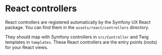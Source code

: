 # React controllers

React controllers are registered automatically by the Symfony UX React package. You can find them in the `assets/react/controllers` directory.

They should map with Symfony controllers in `src/Controller` and Twig templates in `templates`. These React controllers are the entry points (roots) for your React views.

